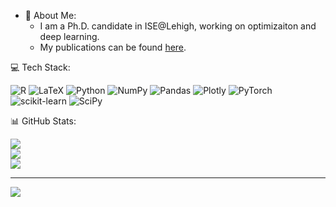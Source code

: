 * 💫 About Me:
  - I am a Ph.D. candidate in ISE@Lehigh, working on optimizaiton and deep learning.
  - My publications can be found [here](ydml.opt).



💻 Tech Stack:

![R](https://img.shields.io/badge/r-%23276DC3.svg?style=plastic&logo=r&logoColor=white) ![LaTeX](https://img.shields.io/badge/latex-%23008080.svg?style=plastic&logo=latex&logoColor=white) ![Python](https://img.shields.io/badge/python-3670A0?style=plastic&logo=python&logoColor=ffdd54) ![NumPy](https://img.shields.io/badge/numpy-%23013243.svg?style=plastic&logo=numpy&logoColor=white) ![Pandas](https://img.shields.io/badge/pandas-%23150458.svg?style=plastic&logo=pandas&logoColor=white) ![Plotly](https://img.shields.io/badge/Plotly-%233F4F75.svg?style=plastic&logo=plotly&logoColor=white) ![PyTorch](https://img.shields.io/badge/PyTorch-%23EE4C2C.svg?style=plastic&logo=PyTorch&logoColor=white) ![scikit-learn](https://img.shields.io/badge/scikit--learn-%23F7931E.svg?style=plastic&logo=scikit-learn&logoColor=white) ![SciPy](https://img.shields.io/badge/SciPy-%230C55A5.svg?style=plastic&logo=scipy&logoColor=%white)

📊 GitHub Stats:

![](https://github-readme-stats.vercel.app/api?username=yutong-dai&theme=solarized-dark&hide_border=false&include_all_commits=false&count_private=false)<br/>
![](https://github-readme-streak-stats.herokuapp.com/?user=yutong-dai&theme=solarized-dark&hide_border=false)<br/>
![](https://github-readme-stats.vercel.app/api/top-langs/?username=yutong-dai&theme=solarized-dark&hide_border=false&include_all_commits=false&count_private=false&layout=compact)

---
[![](https://visitcount.itsvg.in/api?id=yutong-dai&icon=0&color=7)](https://visitcount.itsvg.in)

<!-- Proudly created with GPRM ( https://gprm.itsvg.in ) -->
